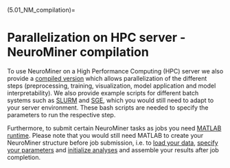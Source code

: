 (5.01_NM_compilation)=
# Parallelization on HPC server - NeuroMiner compilation

To use NeuroMiner on a High Performance Computing (HPC) server we also provide a [compiled version](https://github.com/neurominer-git/NeuroMiner_1.2/tree/main/NM_compiled) which allows parallelization of the different steps (preprocessing, training, visualization, model application and model interpretability). We also provide example scripts for different batch systems such as [SLURM](https://github.com/neurominer-git/NeuroMiner_1.2/tree/main/NM_compiled) and [SGE](https://github.com/neurominer-git/NeuroMiner_1.2/tree/main/hpc), which you would still need to adapt to your server environment. These bash scripts are needed to specify the parameters to run the respective step. 

Furthermore, to submit certain NeuroMiner tasks as jobs you need [MATLAB runtime](https://nl.mathworks.com/products/compiler/matlab-runtime.html). 
Please note that you would still need MATLAB to create your NeuroMiner structure before job submission, i.e. to [load your data](input_data), [specify your parameters](define_parameter_template) and [initialize analyses](initialize_delete_analyses) and assemble your results after job completion.
